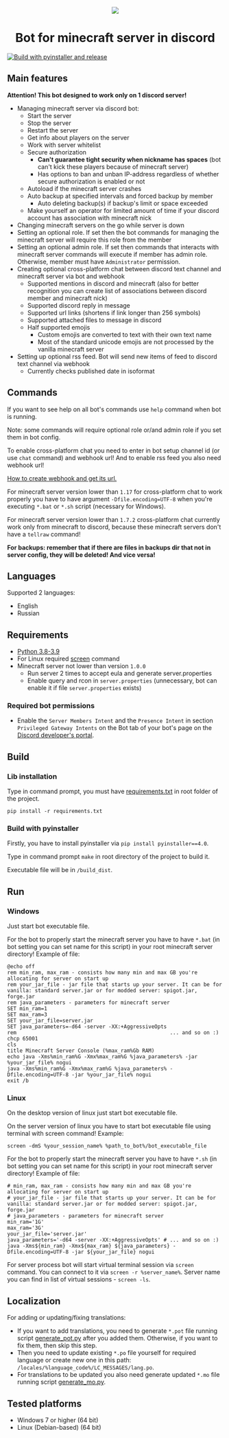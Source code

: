 <p align="center">
   <img src="images/bot.ico">
</p>

<h1 align="center">
   Bot for minecraft server in discord
</h1>

[![Build with pyinstaller and release](https://github.com/Druzai/Bot_Mc_discord/actions/workflows/pyinstaller_build.yml/badge.svg?branch=master)](https://github.com/Druzai/Bot_Mc_discord/actions/workflows/pyinstaller_build.yml)

## Main features

**Attention! This bot designed to work only on 1 discord server!**

* Managing minecraft server via discord bot:
    * Start the server
    * Stop the server
    * Restart the server
    * Get info about players on the server
    * Work with server whitelist
    * Secure authorization
        * **Can't guarantee tight security when nickname has spaces** (bot can't kick these players because of minecraft
          server)
        * Has options to ban and unban IP-address regardless of whether secure authorization is enabled or not
    * Autoload if the minecraft server crashes
    * Auto backup at specified intervals and forced backup by member
        * Auto deleting backup(s) if backup's limit or space exceeded
    * Make yourself an operator for limited amount of time if your discord account has association with minecraft nick
* Changing minecraft servers on the go while server is down
* Setting an optional role. If set then the bot commands for managing the minecraft server will require this role from
  the member
* Setting an optional admin role. If set then commands that interacts with minecraft server commands will execute if
  member has admin role. Otherwise, member must have `Administrator` permission.
* Creating optional cross-platform chat between discord text channel and minecraft server via bot and webhook
    * Supported mentions in discord and minecraft (also for better recognition you can create list of associations
      between discord member and minecraft nick)
    * Supported discord reply in message
    * Supported url links (shortens if link longer than 256 symbols)
    * Supported attached files to message in discord
    * Half supported emojis
        * Custom emojis are converted to text with their own text name
        * Most of the standard unicode emojis are not processed by the vanilla minecraft server
* Setting up optional rss feed. Bot will send new items of feed to discord text channel via webhook
    * Currently checks published date in isoformat

## Commands

If you want to see help on all bot's commands use `help` command when bot is running.

Note: some commands will require optional role or/and admin role if you set them in bot config.

To enable cross-platform chat you need to enter in bot setup channel id (or use `chat` command) and webhook url!
And to enable rss feed you also need webhook url!

[How to create webhook and get its url.](https://github.com/Akizo96/de.isekaidev.discord.wbbBridge/wiki/How-to-get-Webhook-ID-&-Token)

For minecraft server version lower than `1.17` for cross-platform chat to work properly you have to have
argument `-Dfile.encoding=UTF-8` when you're executing `*.bat` or `*.sh` script (necessary for Windows).

For minecraft server version lower than `1.7.2` cross-platform chat currently work only from minecraft to discord,
because these minecraft servers don't have a `tellraw` command!

**For backups: remember that if there are files in backups dir that not in server config, they will be deleted! And vice
versa!**

## Languages

Supported 2 languages:

* English
* Russian

## Requirements

* [Python 3.8-3.9](https://www.python.org/downloads/)
* For Linux required [screen](https://linuxize.com/post/how-to-use-linux-screen/) command
* Minecraft server not lower than version `1.0.0`
    * Run server 2 times to accept eula and generate server.properties
    * Enable query and rcon in `server.properties` (unnecessary, bot can enable it if file `server.properties` exists)

### Required bot permissions

* Enable the `Server Members Intent` and the `Presence Intent` in section `Privileged Gateway Intents` on the Bot tab of
  your bot's page on the [Discord developer's portal](https://discord.com/developers/applications).

## Build

### Lib installation

Type in command prompt, you must have [requirements.txt](requirements.txt) in root folder of the project.

```
pip install -r requirements.txt
```

### Build with pyinstaller

Firstly, you have to install pyinstaller via `pip install pyinstaller==4.0`.

Type in command prompt `make` in root directory of the project to build it.

Executable file will be in `/build_dist`.

## Run

### Windows

Just start bot executable file.

For the bot to properly start the minecraft server you have to have `*.bat` (in bot setting you can set name for this
script) in your root minecraft server directory! Example of file:

```batch
@echo off
rem min_ram, max_ram - consists how many min and max GB you're allocating for server on start up
rem your_jar_file - jar file that starts up your server. It can be for vanilla: standard server.jar or for modded server: spigot.jar, forge.jar
rem java_parameters - parameters for minecraft server
SET min_ram=1
SET max_ram=3
SET your_jar_file=server.jar
SET java_parameters=-d64 -server -XX:+AggressiveOpts
rem                                                  ... and so on :)
chcp 65001
cls
title Minecraft Server Console (%max_ram%Gb RAM)
echo java -Xms%min_ram%G -Xmx%max_ram%G %java_parameters% -jar %your_jar_file% nogui
java -Xms%min_ram%G -Xmx%max_ram%G %java_parameters% -Dfile.encoding=UTF-8 -jar %your_jar_file% nogui
exit /b
```

### Linux

On the desktop version of linux just start bot executable file.

On the server version of linux you have to start bot executable file using terminal with screen command! Example:

```
screen -dmS %your_session_name% %path_to_bot%/bot_executable_file
```

For the bot to properly start the minecraft server you have to have `*.sh` (in bot setting you can set name for this
script) in your root minecraft server directory! Example of file:

```shell
# min_ram, max_ram - consists how many min and max GB you're allocating for server on start up
# your_jar_file - jar file that starts up your server. It can be for vanilla: standard server.jar or for modded server: spigot.jar, forge.jar
# java_parameters - parameters for minecraft server
min_ram='1G'
max_ram='3G'
your_jar_file='server.jar'
java_parameters='-d64 -server -XX:+AggressiveOpts' # ... and so on :)
java -Xms${min_ram} -Xmx${max_ram} ${java_parameters} -Dfile.encoding=UTF-8 -jar ${your_jar_file} nogui
```

For server process bot will start virtual terminal session via `screen` command. You can connect to it
via `screen -r %server_name%`. Server name you can find in list of virtual sessions - `screen -ls`.

## Localization

For adding or updating/fixing translations:

* If you want to add translations, you need to generate `*.pot` file running
  script [generate_pot.py](locales/generate_pot.py) after you added them. Otherwise, if you want to fix them, then skip
  this step.
* Then you need to update existing `*.po` file yourself for required language or create new one in this
  path: `/locales/%language_code%/LC_MESSAGES/lang.po`.
* For translations to be updated you also need generate updated `*.mo` file running
  script [generate_mo.py](locales/generate_mo.py).

## Tested platforms

* Windows 7 or higher (64 bit)
* Linux (Debian-based) (64 bit)
